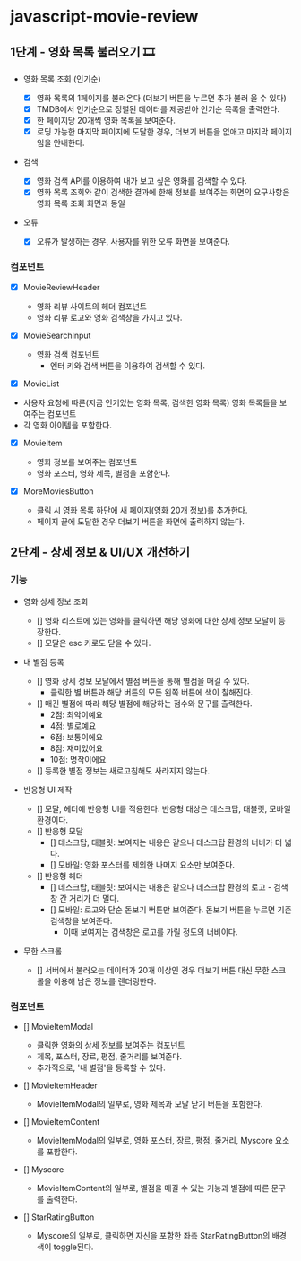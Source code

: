 # javascript-movie-review

## 1단계 - 영화 목록 불러오기 🎞

- 영화 목록 조회 (인기순)

  - [x] 영화 목록의 1페이지를 불러온다 (더보기 버튼을 누르면 추가 불러 올 수 있다)
  - [x] TMDB에서 인기순으로 정렬된 데이터를 제공받아 인기순 목록을 출력한다.
  - [x] 한 페이지당 20개씩 영화 목록을 보여준다.
  - [x] 로딩 가능한 마지막 페이지에 도달한 경우, 더보기 버튼을 없애고 마지막 페이지임을 안내한다.

- 검색

  - [x] 영화 검색 API를 이용하여 내가 보고 싶은 영화를 검색할 수 있다.
  - [x] 영화 목록 조회와 같이 검색한 결과에 한해 정보를 보여주는 화면의 요구사항은 영화 목록 조회 화면과 동일

- 오류
  - [x] 오류가 발생하는 경우, 사용자를 위한 오류 화면을 보여준다.

### 컴포넌트

- [x] MovieReviewHeader

  - 영화 리뷰 사이트의 헤더 컴포넌트
  - 영화 리뷰 로고와 영화 검색창을 가지고 있다.

- [x] MovieSearchInput

  - 영화 검색 컴포넌트
    - 엔터 키와 검색 버튼을 이용하여 검색할 수 있다.

- [x] MovieList
- 사용자 요청에 따른(지금 인기있는 영화 목록, 검색한 영화 목록) 영화 목록들을 보여주는 컴포넌트
- 각 영화 아이템을 포함한다.

- [x] MovieItem

  - 영화 정보를 보여주는 컴포넌트
  - 영화 포스터, 영화 제목, 별점을 포함한다.

- [x] MoreMoviesButton
  - 클릭 시 영화 목록 하단에 새 페이지(영화 20개 정보)를 추가한다.
  - 페이지 끝에 도달한 경우 더보기 버튼을 화면에 출력하지 않는다.

## 2단계 - 상세 정보 & UI/UX 개선하기

### 기능

- 영화 상세 정보 조회

  - [] 영화 리스트에 있는 영화를 클릭하면 해당 영화에 대한 상세 정보 모달이 등장한다.
  - [] 모달은 esc 키로도 닫을 수 있다.

- 내 별점 등록

  - [] 영화 상세 정보 모달에서 별점 버튼을 통해 별점을 매길 수 있다.
    - 클릭한 별 버튼과 해당 버튼의 모든 왼쪽 버튼에 색이 칠해진다.
  - [] 매긴 별점에 따라 해당 별점에 해당하는 점수와 문구를 출력한다.
    - 2점: 최악이예요
    - 4점: 별로예요
    - 6점: 보통이에요
    - 8점: 재미있어요
    - 10점: 명작이에요
  - [] 등록한 별점 정보는 새로고침해도 사라지지 않는다.

- 반응형 UI 제작

  - [] 모달, 헤더에 반응형 UI를 적용한다.
    반응형 대상은 데스크탑, 태블릿, 모바일 환경이다.
  - [] 반응형 모달
    - [] 데스크탑, 태블릿: 보여지는 내용은 같으나 데스크탑 환경의 너비가 더 넓다.
    - [] 모바일: 영화 포스터를 제외한 나머지 요소만 보여준다.
  - [] 반응형 헤더
    - [] 데스크탑, 태블릿: 보여지는 내용은 같으나 데스크탑 환경의 로고 - 검색창 간 거리가 더 멀다.
    - [] 모바일: 로고와 단순 돋보기 버튼만 보여준다. 돋보기 버튼을 누르면 기존 검색창을 보여준다.
      - 이때 보여지는 검색창은 로고를 가릴 정도의 너비이다.

- 무한 스크롤
  - [] 서버에서 불러오는 데이터가 20개 이상인 경우 더보기 버튼 대신 무한 스크롤을 이용해 남은 정보를 렌더링한다.

### 컴포넌트

- [] MovieItemModal

  - 클릭한 영화의 상세 정보를 보여주는 컴포넌트
  - 제목, 포스터, 장르, 평점, 줄거리를 보여준다.
  - 추가적으로, '내 별점'을 등록할 수 있다.

- [] MovieItemHeader

  - MovieItemModal의 일부로, 영화 제목과 모달 닫기 버튼을 포함한다.

- [] MovieItemContent

  - MovieItemModal의 일부로, 영화 포스터, 장르, 평점, 줄거리, Myscore 요소를 포함한다.

- [] Myscore

  - MovieItemContent의 일부로, 별점을 매길 수 있는 기능과 별점에 따른 문구를 출력한다.

- [] StarRatingButton

  - Myscore의 일부로, 클릭하면 자신을 포함한 좌측 StarRatingButton의 배경색이 toggle된다.
